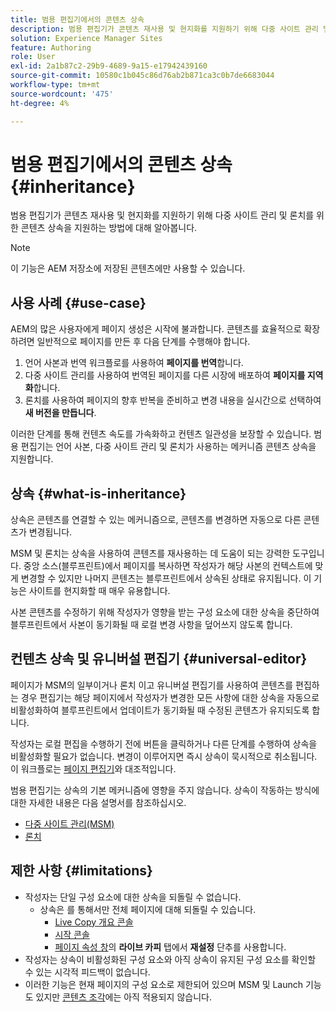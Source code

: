 ```yaml
---
title: 범용 편집기에서의 콘텐츠 상속
description: 범용 편집기가 콘텐츠 재사용 및 현지화를 지원하기 위해 다중 사이트 관리 및 론치를 위한 콘텐츠 상속을 지원하는 방법에 대해 알아봅니다.
solution: Experience Manager Sites
feature: Authoring
role: User
exl-id: 2a1b87c2-29b9-4689-9a15-e17942439160
source-git-commit: 10580c1b045c86d76ab2b871ca3c0b7de6683044
workflow-type: tm+mt
source-wordcount: '475'
ht-degree: 4%

---
```


# 범용 편집기에서의 콘텐츠 상속 {#inheritance}

범용 편집기가 콘텐츠 재사용 및 현지화를 지원하기 위해 다중 사이트 관리 및 론치를 위한 콘텐츠 상속을 지원하는 방법에 대해 알아봅니다.

>[!NOTE]
>
>이 기능은 AEM 저장소에 저장된 콘텐츠에만 사용할 수 있습니다.

## 사용 사례 {#use-case}

AEM의 많은 사용자에게 페이지 생성은 시작에 불과합니다. 콘텐츠를 효율적으로 확장하려면 일반적으로 페이지를 만든 후 다음 단계를 수행해야 합니다.

1. 언어 사본과 번역 워크플로를 사용하여 **페이지를 번역**&#x200B;합니다.
1. 다중 사이트 관리를 사용하여 번역된 페이지를 다른 시장에 배포하여 **페이지를 지역화**&#x200B;합니다.
1. 론치를 사용하여 페이지의 향후 반복을 준비하고 변경 내용을 실시간으로 선택하여 **새 버전을 만듭니다**.

이러한 단계를 통해 컨텐츠 속도를 가속화하고 컨텐츠 일관성을 보장할 수 있습니다. 범용 편집기는 언어 사본, 다중 사이트 관리 및 론치가 사용하는 메커니즘 콘텐츠 상속을 지원합니다.

## 상속 {#what-is-inheritance}

상속은 콘텐츠를 연결할 수 있는 메커니즘으로, 콘텐츠를 변경하면 자동으로 다른 콘텐츠가 변경됩니다.

MSM 및 론치는 상속을 사용하여 콘텐츠를 재사용하는 데 도움이 되는 강력한 도구입니다. 중앙 소스(블루프린트)에서 페이지를 복사하면 작성자가 해당 사본의 컨텍스트에 맞게 변경할 수 있지만 나머지 콘텐츠는 블루프린트에서 상속된 상태로 유지됩니다. 이 기능은 사이트를 현지화할 때 매우 유용합니다.

사본 콘텐츠를 수정하기 위해 작성자가 영향을 받는 구성 요소에 대한 상속을 중단하여 블루프린트에서 사본이 동기화될 때 로컬 변경 사항을 덮어쓰지 않도록 합니다.

## 컨텐츠 상속 및 유니버설 편집기 {#universal-editor}

페이지가 MSM의 일부이거나 론치 이고 유니버설 편집기를 사용하여 콘텐츠를 편집하는 경우 편집기는 해당 페이지에서 작성자가 변경한 모든 사항에 대한 상속을 자동으로 비활성화하여 블루프린트에서 업데이트가 동기화될 때 수정된 콘텐츠가 유지되도록 합니다.

작성자는 로컬 편집을 수행하기 전에 버튼을 클릭하거나 다른 단계를 수행하여 상속을 비활성화할 필요가 없습니다. 변경이 이루어지면 즉시 상속이 묵시적으로 취소됩니다. 이 워크플로는 [페이지 편집기](/help/sites-cloud/authoring/page-editor/edit-content.md#inherited-components)와 대조적입니다.

범용 편집기는 상속의 기본 메커니즘에 영향을 주지 않습니다. 상속이 작동하는 방식에 대한 자세한 내용은 다음 설명서를 참조하십시오.

* [다중 사이트 관리(MSM)](/help/sites-cloud/administering/msm/overview.md)
* [론치](/help/sites-cloud/authoring/launches/overview.md)

## 제한 사항 {#limitations}

* 작성자는 단일 구성 요소에 대한 상속을 되돌릴 수 없습니다.
   * 상속은 를 통해서만 전체 페이지에 대해 되돌릴 수 있습니다.
      * [Live Copy 개요 콘솔](/help/sites-cloud/administering/msm/live-copy-overview.md)
      * [시작 콘솔](/help/sites-cloud/authoring/launches/overview.md#the-launches-console)
      * [페이지 속성 창](/help/sites-cloud/authoring/sites-console/page-properties.md)의 **라이브 카피** 탭에서 **재설정** 단추를 사용합니다.
* 작성자는 상속이 비활성화된 구성 요소와 아직 상속이 유지된 구성 요소를 확인할 수 있는 시각적 피드백이 없습니다.
* 이러한 기능은 현재 페이지의 구성 요소로 제한되어 있으며 MSM 및 Launch 기능도 있지만 [콘텐츠 조각](/help/sites-cloud/administering/content-fragments/overview.md)에는 아직 적용되지 않습니다.
